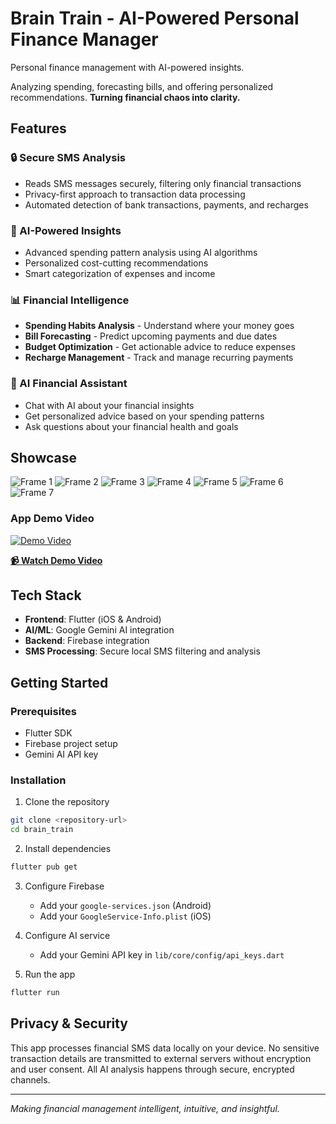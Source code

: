 # Brain Train - AI-Powered Personal Finance Manager

Personal finance management with AI-powered insights.

Analyzing spending, forecasting bills, and offering personalized recommendations.
**Turning financial chaos into clarity.**

## Features

### 🔒 Secure SMS Analysis
- Reads SMS messages securely, filtering only financial transactions
- Privacy-first approach to transaction data processing
- Automated detection of bank transactions, payments, and recharges

### 🧠 AI-Powered Insights
- Advanced spending pattern analysis using AI algorithms
- Personalized cost-cutting recommendations
- Smart categorization of expenses and income

### 📊 Financial Intelligence
- **Spending Habits Analysis** - Understand where your money goes
- **Bill Forecasting** - Predict upcoming payments and due dates
- **Budget Optimization** - Get actionable advice to reduce expenses
- **Recharge Management** - Track and manage recurring payments

### 💬 AI Financial Assistant
- Chat with AI about your financial insights
- Get personalized advice based on your spending patterns
- Ask questions about your financial health and goals

## Showcase

![Frame 1](assets/showcase/frame1.png)
![Frame 2](assets/showcase/frame2.png)
![Frame 3](assets/showcase/frame3.png)
![Frame 4](assets/showcase/frame4.png)
![Frame 5](assets/showcase/frame5.png)
![Frame 6](assets/showcase/frame6.png)
![Frame 7](assets/showcase/frame7.png)

### App Demo Video

[![Demo Video](assets/showcase/frame1.png)](assets/showcase/screenrecorder.mp4)

**[📹 Watch Demo Video](assets/showcase/screenrecorder.mp4)**

## Tech Stack

- **Frontend**: Flutter (iOS & Android)
- **AI/ML**: Google Gemini AI integration
- **Backend**: Firebase integration
- **SMS Processing**: Secure local SMS filtering and analysis

## Getting Started

### Prerequisites
- Flutter SDK
- Firebase project setup
- Gemini AI API key

### Installation

1. Clone the repository
```bash
git clone <repository-url>
cd brain_train
```

2. Install dependencies
```bash
flutter pub get
```

3. Configure Firebase
   - Add your `google-services.json` (Android)
   - Add your `GoogleService-Info.plist` (iOS)

4. Configure AI service
   - Add your Gemini API key in `lib/core/config/api_keys.dart`

5. Run the app
```bash
flutter run
```

## Privacy & Security

This app processes financial SMS data locally on your device. No sensitive transaction details are transmitted to external servers without encryption and user consent. All AI analysis happens through secure, encrypted channels.

---

*Making financial management intelligent, intuitive, and insightful.*
